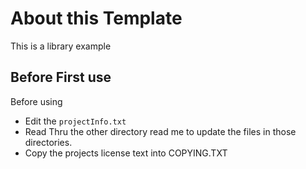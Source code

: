 # About this Template
This is a library example

## Before First use
 Before using
 
  - Edit the `projectInfo.txt`
  - Read Thru the other directory read me to update the files in those directories.
  - Copy the projects license text into COPYING.TXT
